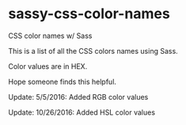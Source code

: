 # sassy-css-color-names
CSS color names w/ Sass

This is a list of all the CSS colors names using Sass.

Color values are in HEX.

Hope someone finds this helpful.

Update: 5/5/2016: Added RGB color values

Update: 10/26/2016: Added HSL color values
